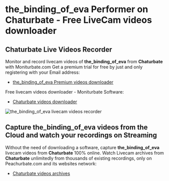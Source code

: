 # the_binding_of_eva Performer on Chaturbate - Free LiveCam videos downloader

## Chaturbate Live Videos Recorder

Monitor and record livecam videos of **the_binding_of_eva** from **Chaturbate** with Moniturbate.com
Get a premium trial for free by just and only registering with your Email address:
* [the_binding_of_eva Premium videos downloader](https://moniturbate.com/request-demo-licence-key.html)

Free livecam videos downloader - Moniturbate Software:
* [Chaturbate videos downloader](https://moniturbate.com/moniturbate-download-software.html)

![the_binding_of_eva livecam videos recorder](https://peachurnet.com/templates/moniturbate-software.png)


## Capture the_binding_of_eva videos from the Cloud and watch your recordings on Streaming

Without the need of downloading a software, capture **the_binding_of_eva** livecam videos from **Chaturbate** 100% online.
Watch Livecam archives from **Chaturbate** unlimitedly from thousands of existing recordings, only on Peachurbate.com and its websites network:
* [Chaturbate videos archives](https://peachurnet.com/)